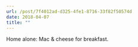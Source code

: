 ```yaml
---
url: /post/7f4012ad-d325-4fe1-8716-33f82f50574d
date: 2018-04-07
title: ""
---
```


Home alone: Mac & cheese for breakfast. 
